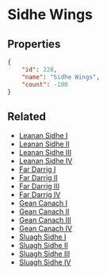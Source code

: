 # Sidhe Wings

<no description available>

## Properties

```json
{
    "id": 228,
    "name": "Sidhe Wings",
    "count": -100
}
```

## Related

- [Leanan Sidhe I](../items/5827-leanan-sidhe-i.md)
- [Leanan Sidhe II](../items/5828-leanan-sidhe-ii.md)
- [Leanan Sidhe III](../items/5829-leanan-sidhe-iii.md)
- [Leanan Sidhe IV](../items/5830-leanan-sidhe-iv.md)
- [Far Darrig I](../items/5831-far-darrig-i.md)
- [Far Darrig II](../items/5832-far-darrig-ii.md)
- [Far Darrig III](../items/5833-far-darrig-iii.md)
- [Far Darrig IV](../items/5834-far-darrig-iv.md)
- [Gean Canach I](../items/5835-gean-canach-i.md)
- [Gean Canach II](../items/5836-gean-canach-ii.md)
- [Gean Canach III](../items/5837-gean-canach-iii.md)
- [Gean Canach IV](../items/5838-gean-canach-iv.md)
- [Sluagh Sidhe I](../items/5839-sluagh-sidhe-i.md)
- [Sluagh Sidhe II](../items/5840-sluagh-sidhe-ii.md)
- [Sluagh Sidhe III](../items/5841-sluagh-sidhe-iii.md)
- [Sluagh Sidhe IV](../items/5842-sluagh-sidhe-iv.md)

